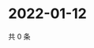 # 2022-01-12

共 0 条

<!-- BEGIN WEIBO -->
<!-- 最后更新时间 Wed Jan 12 2022 02:14:11 GMT+0800 (China Standard Time) -->

<!-- END WEIBO -->
